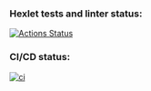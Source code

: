 ### Hexlet tests and linter status:
[![Actions Status](https://github.com/mercuriaal/devops-for-programmers-project-74/workflows/hexlet-check/badge.svg)](https://github.com/mercuriaal/devops-for-programmers-project-74/actions)

### CI/CD status:
[![ci](https://github.com/mercuriaal/devops-for-programmers-project-74/actions/workflows/push.yml/badge.svg)](https://github.com/mercuriaal/devops-for-programmers-project-74/actions/workflows/push.yml)
